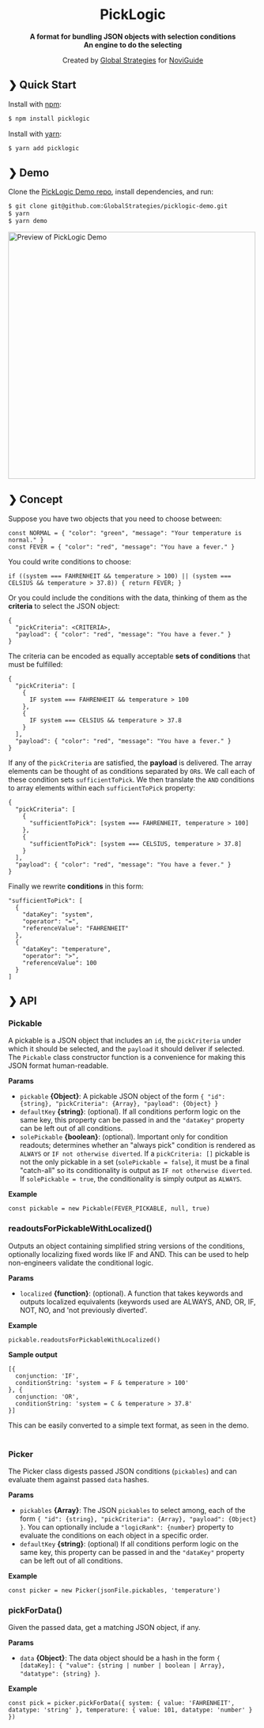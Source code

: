 <h1 align="center">PickLogic</h1>

<p align="center">
    <b>A format for bundling JSON objects with selection conditions</br>An engine to do the selecting</b>
<br>
</p>
<p align="center">
    Created by <a href='https://www.globalstrategies.org'>Global Strategies</a> for <a href='https://www.noviguide.com'>NoviGuide</a>
<br>
</p>

## ❯ Quick Start
Install with [npm](https://www.npmjs.com/):

```sh
$ npm install picklogic
```
Install with [yarn](https://yarnpkg.com/en/):
```sh
$ yarn add picklogic
```

## ❯ Demo
Clone the [PickLogic Demo repo](https://github.com/GlobalStrategies/picklogic-demo), install dependencies, and run:

```sh
$ git clone git@github.com:GlobalStrategies/picklogic-demo.git
$ yarn
$ yarn demo
```
<img src="https://i.imgur.com/sIJW28X.png" alt="Preview of PickLogic Demo" width="500"/>

## ❯ Concept
Suppose you have two objects that you need to choose between:

    const NORMAL = { "color": "green", "message": "Your temperature is normal." }
    const FEVER = { "color": "red", "message": "You have a fever." }
You could write conditions to choose:

`if ((system === FAHRENHEIT && temperature > 100) || (system === CELSIUS && temperature > 37.8)) { return FEVER; }`

Or you could include the conditions with the data, thinking of them as the **criteria** to select the JSON object:

    {
      "pickCriteria": <CRITERIA>,
      "payload": { "color": "red", "message": "You have a fever." }
    }
The criteria can be encoded as equally acceptable **sets of conditions** that must be fulfilled:

    {
      "pickCriteria": [
        {
          IF system === FAHRENHEIT && temperature > 100
        },
        {
          IF system === CELSIUS && temperature > 37.8
        }
      ],
      "payload": { "color": "red", "message": "You have a fever." }
    }
If any of the `pickCriteria`  are satisfied, the **payload** is delivered. The array elements can be thought of as conditions separated by `OR`s. We call each of these condition sets `sufficientToPick`.  We then translate the `AND` conditions to array elements within each `sufficientToPick` property:


    {
      "pickCriteria": [
        {
          "sufficientToPick": [system === FAHRENHEIT, temperature > 100]
        },
        {
          "sufficientToPick": [system === CELSIUS, temperature > 37.8]
        }
      ],
      "payload": { "color": "red", "message": "You have a fever." }
    }
Finally we rewrite **conditions** in this form:


    "sufficientToPick": [
      {
        "dataKey": "system",
        "operator": "=",
        "referenceValue": "FAHRENHEIT"
      },
      {
        "dataKey": "temperature",
        "operator": ">",
        "referenceValue": 100
      }
    ]

## ❯ API
### Pickable
A pickable is a JSON object that includes an `id`, the `pickCriteria` under which it should be selected, and the `payload` it should deliver if selected.
The `Pickable` class constructor function is a convenience for making this JSON format human-readable.

**Params**

* `pickable` **{Object}**: A pickable JSON object of the form `{ "id": {string}, "pickCriteria": {Array}, "payload": {Object} }`
* `defaultKey` **{string}**: (optional). If all conditions perform logic on the same key, this property can be passed in and the `"dataKey"` property can be left out of all conditions.
* `solePickable` **{boolean}**: (optional). Important only for condition readouts; determines whether an "always pick" condition is rendered as `ALWAYS` or `IF not otherwise diverted`. If a `pickCriteria: []` pickable is not the only pickable in a set (`solePickable = false`), it must be a final "catch-all" so its conditionality is output as `IF not otherwise diverted`. If `solePickable = true`, the conditionality is simply output as `ALWAYS`.

**Example**

`const pickable = new Pickable(FEVER_PICKABLE, null, true)`

### readoutsForPickableWithLocalized()
Outputs an object containing simplified string versions of the conditions, optionally localizing fixed words like IF and AND. This can be used to help non-engineers validate the conditional logic.

**Params**

* `localized` **{function}**: (optional). A function that takes keywords and outputs localized equivalents (keywords used are ALWAYS, AND, OR, IF, NOT, NO, and 'not previously diverted'.

**Example**

`pickable.readoutsForPickableWithLocalized()`

**Sample output**

    [{ 
      conjunction: 'IF',
      conditionString: 'system = F & temperature > 100'
    }, {
      conjunction: 'OR',
      conditionString: 'system = C & temperature > 37.8'
    }]
This can be easily converted to a simple text format, as seen in the demo.
<br /><br />
### Picker
The Picker class digests passed JSON conditions (`pickables`) and can evaluate them against passed `data` hashes.

**Params**

* `pickables` **{Array}**: The JSON `pickables` to select among, each of the form `{ "id": {string}, "pickCriteria": {Array}, "payload": {Object} }`. You can optionally include a `"logicRank": {number}` property to evaluate the conditions on each object in a specific order.
* `defaultKey` **{string}**: (optional) If all conditions perform logic on the same key, this property can be passed in and the `"dataKey"` property can be left out of all conditions.

**Example**

`const picker = new Picker(jsonFile.pickables, 'temperature')`

### pickForData()
Given the passed data, get a matching JSON object, if any.

**Params**

* `data` **{Object}**: The data object should be a hash in the form `{ [dataKey]: { "value": {string | number | boolean | Array}, "datatype": {string} }`.

**Example**

`const pick = picker.pickForData({ system: { value: 'FAHRENHEIT', datatype: 'string' }, temperature: { value: 101, datatype: 'number' } })`
